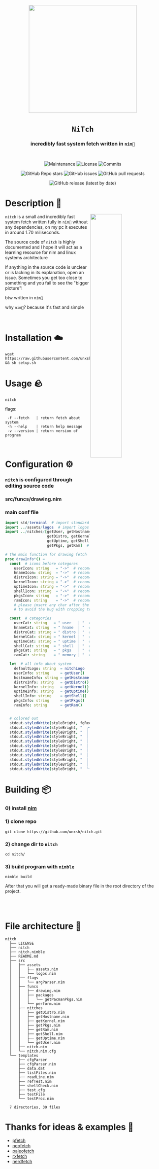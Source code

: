 <div align="center">

<img src="https://cdn.discordapp.com/attachments/955362477137362954/996769449480826971/2022-07-13_16-25.png" width="350px">

# `NiTch`

<h3>
  incredibly fast system fetch written in <code>nim👑</code>
</h3>
<br>

![Maintenance](https://shields.io/maintenance/yes/2022?style=for-the-badge)
![License](https://shields.io/github/license/unxsh/nitch?style=for-the-badge)
![Commits](https://shields.io/github/commit-activity/m/unxsh/nitch?style=for-the-badge)

![GitHub Repo stars](https://img.shields.io/github/stars/unxsh/nitch?style=for-the-badge)
![GitHub issues](https://img.shields.io/github/issues/unxsh/nitch?style=for-the-badge)
![GitHub pull requests](https://img.shields.io/github/issues-pr/unxsh/nitch?style=for-the-badge)

![GitHub release (latest by date)](https://img.shields.io/github/v/release/unxsh/nitch?style=for-the-badge)

</div>

# Description 📖

<img src="https://media.discordapp.net/attachments/955362477137362954/997839005460725841/2022-07-16_15-15_1.png" width="45%" align="right">

`nitch` is a small and incredibly fast system fetch written fully in `nim👑` without any dependencies, on my pc
it executes in around 1.70 miliseconds.

The source code of `nitch` is highly documented and I hope it will act as a learning resource for nim
and linux systems architecture

If anything in the source code is unclear or is lacking in its explanation, open an issue. Sometimes you get too close to something and you fail to see the "bigger picture"!


btw written in `nim👑`

why `nim👑`? because it's fast and simple

<br>

# Installation ☁️
```fish
wget https://raw.githubusercontent.com/unxsh/nitch/main/setup.sh && sh setup.sh
```

# Usage 🪨
```
nitch
```

flags:
```
 -f --fetch   | return fetch about system
 -h --help    | return help message
 -v --version | return version of program
```

<br>

# Configuration ⚙️
### `nitch` is configured through editing source code

### **src/funcs/drawing.nim**
### main conf file
```nim
import std/terminal  # import standard terminal lib
import ../assets/logos  # import logos from nitch/src/assets/logos
import ../nitches/[getUser, getHostname,
                   getDistro, getKernel,
                   getUptime, getShell,
                   getPkgs, getRam]  # import nitches to get info about user system

# the main function for drawing fetch
proc drawInfo*() =
  const  # icons before cotegores
    userIcon: string   = "->"  # recomended: " "
    hnameIcon: string  = "->"  # recomended: " "
    distroIcon: string = "->"  # recomended: " "
    kernelIcon: string = "->"  # recomended: " "
    uptimeIcon: string = "->"  # recomended: " "
    shellIcon: string  = "->"  # recomended: " "
    pkgsIcon: string   = "->"  # recomended: " "
    ramIcon: string    = "->"  # recomended: " "
    # please insert any char after the icon
    # to avoid the bug with cropping the edge of the icon

  const  # categories
    userCat: string   = " user   │ "  # recomended: " user   │ "
    hnameCat: string  = " hname  │ "  # recomended: " hname  │ "
    distroCat: string = " distro │ "  # recomended: " distro │ "
    kernelCat: string = " kernel │ "  # recomended: " kernel │ "
    uptimeCat: string = " uptime │ "  # recomended: " uptime │ "
    shellCat: string  = " shell  │ "  # recomended: " shell  │ "
    pkgsCat: string   = " pkgs   │ "  # recomended: " pkgs   │ "
    ramCat: string    = " memory │ "  # recomended: " memory │ "

  let  # all info about system
    defaultLogo: string  = nitchLogo      # default nitch logo from nitch/src/assets/logos
    userInfo: string     = getUser()      # get user through $USER env variable
    hostnameInfo: string = getHostname()  # get Hostname hostname through /etc/hostname
    distroInfo: string   = getDistro()    # get distro through /etc/os-release
    kernelInfo: string   = getKernel()    # get kernel through /proc/version
    uptimeInfo: string   = getUptime()    # get Uptime through /proc/uptime file
    shellInfo: string    = getShell()     # get shell through $SHELL env variable
    pkgsInfo: string     = getPkgs()      # get amount of packages in distro
    ramInfo: string      = getRam()       # get ram through /proc/meminfo


  # colored out
  stdout.styledWrite(styleBright, fgRed, defaultLogo)
  stdout.styledWrite(styleBright, "  ╭───────────╮\n")
  stdout.styledWrite(styleBright, "  │ ", fgGreen, userIcon, fgDefault, userCat, fgGreen, userInfo, "\n")
  stdout.styledWrite(styleBright, "  │ ", fgYellow, hnameIcon, fgDefault, hnameCat, fgYellow, hostnameInfo, "\n")
  stdout.styledWrite(styleBright, "  │ ", fgRed, distroIcon, fgDefault, distroCat, fgRed, distroInfo, "\n")
  stdout.styledWrite(styleBright, "  │ ", fgBlue, kernelIcon, fgDefault, kernelCat, fgBlue, kernelInfo, "\n")
  stdout.styledWrite(styleBright, "  │ ", fgCyan, uptimeIcon, fgDefault, uptimeCat, fgCyan, uptimeInfo, "\n")
  stdout.styledWrite(styleBright, "  │ ", fgMagenta, shellIcon, fgDefault, shellCat, fgMagenta, shellInfo, "\n")
  stdout.styledWrite(styleBright, "  │ ", fgGreen, pkgsIcon, fgDefault, pkgsCat, fgGreen, pkgsInfo, "\n")
  stdout.styledWrite(styleBright, "  │ ", fgYellow, ramIcon, fgDefault, ramCat, fgYellow, ramInfo, "\n")
  stdout.styledWrite(styleBright, "  ╰───────────╯\n\n")
```

# Building 📦
### 0) install [nim](https://nim-lang.org/)

### 1) clone repo
```fish
git clone https://github.com/unxsh/nitch.git
```
### 2) change dir to `nitch`
```fish
cd nitch/
```

### 3) build program with `nimble`
```fish
nimble build
```
After that you will get a ready-made binary file in the root directory of the project.

<br>
<br>

# File architecture 📁
```fish
nitch
  ├── LICENSE
  ├── nitch
  ├── nitch.nimble
  ├── README.md
  ├── src
  │   ├── assets
  │   │   ├── assets.nim
  │   │   └── logos.nim
  │   ├── flags
  │   │   └── argParser.nim
  │   ├── funcs
  │   │   ├── drawing.nim
  │   │   ├── packages
  │   │   │   └── getPacmanPkgs.nim
  │   │   └── perform.nim
  │   ├── nitches
  │   │   ├── getDistro.nim
  │   │   ├── getHostname.nim
  │   │   ├── getKernel.nim
  │   │   ├── getPkgs.nim
  │   │   ├── getRam.nim
  │   │   ├── getShell.nim
  │   │   ├── getUptime.nim
  │   │   └── getUser.nim
  │   ├── nitch.nim
  │   └── nitch.nim.cfg
  └── templates
      ├── cfgParser
      ├── cfgParser.nim
      ├── data.dat
      ├── listFiles.nim
      ├── readLine.nim
      ├── refTest.nim
      ├── shellCheck.nim
      ├── test.cfg
      ├── testFile
      └── testProc.nim

  7 directories, 30 files
```

# Thanks for ideas & examples 💬
- [pfetch](https://github.com/dylanaraps/pfetch/)
- [neofetch](https://github.com/dylanaraps/neofetch)
- [paleofetch](https://github.com/ss7m/paleofetch)
- [rxfetch](https://github.com/Mangeshrex/rxfetch)
- [nerdfetch](https://github.com/ThatOneCalculator/NerdFetch)
